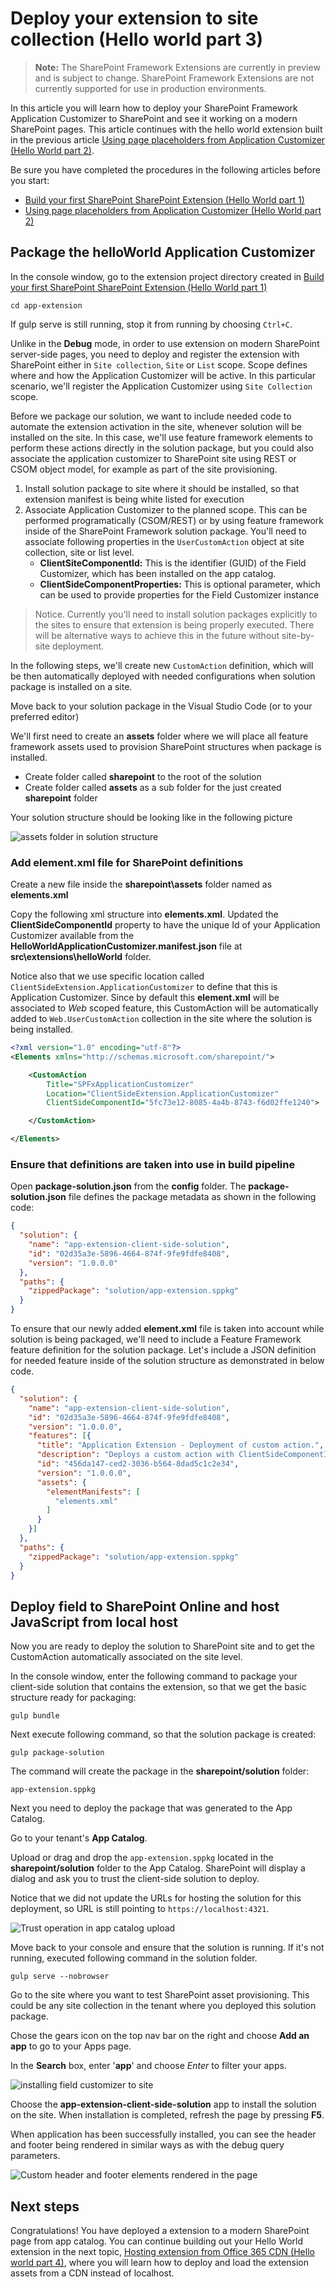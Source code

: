 
# Deploy your extension to site collection (Hello world part 3)

>**Note:** The SharePoint Framework Extensions are currently in preview and is subject to change. SharePoint Framework Extensions are not currently supported for use in production environments.

In this article you will learn how to deploy your SharePoint Framework Application Customizer to SharePoint and see it working on a modern SharePoint pages. This article continues with the hello world extension built in the previous article [Using page placeholders from Application Customizer (Hello World part 2)](./using-page-placeholder-with-extensions.md).

Be sure you have completed the procedures in the following articles before you start:

* [Build your first SharePoint SharePoint Extension (Hello World part 1)](./build-a-hello-world-extension.md)
* [Using page placeholders from Application Customizer (Hello World part 2)](./using-page-placeholder-with-extensions.md)

## Package the helloWorld Application Customizer
In the console window, go to the extension project directory created in [Build your first SharePoint SharePoint Extension (Hello World part 1)](./build-a-hello-world-extension.md)

```
cd app-extension
```
If gulp serve is still running, stop it from running by choosing `Ctrl+C`.

Unlike in the **Debug** mode, in order to use extension on modern SharePoint server-side pages, you need to deploy and register the extension with SharePoint either in `Site collection`, `Site` or `List` scope. Scope defines where and how the Application Customizer will be active. In this particular scenario, we'll register the Application Customizer using `Site Collection` scope. 

Before we package our solution, we want to include needed code to automate the extension activation in the site, whenever solution will be installed on the site. In this case, we'll use feature framework elements to perform these actions directly in the solution package, but you could also associate the application customizer to SharePoint site using REST or CSOM object model, for example as part of the site provisioning.

1. Install solution package to site where it should be installed, so that extension manifest is being white listed for execution
2. Associate Application Customizer to the planned scope. This can be performed programatically (CSOM/REST) or by using feature framework inside of the SharePoint Framework solution package. You'll need to associate following properties in the `UserCustomAction` object at site collection, site or list level.
    * **ClientSiteComponentId:** This is the identifier (GUID) of the Field Customizer, which has been installed on the app catalog. 
    * **ClientSideComponentProperties:** This is optional parameter, which can be used to provide properties for the Field Customizer instance

> Notice. Currently you'll need to install solution packages explicitly to the sites to ensure that extension is being properly executed. There will be alternative ways to achieve this in the future without site-by-site deployment. 

In the following steps, we'll create new `CustomAction` definition, which will be then automatically deployed with needed configurations when solution package is installed on a site. 

Move back to your solution package in the Visual Studio Code (or to your preferred editor)

We'll first need to create an **assets** folder where we will place all feature framework assets used to provision SharePoint structures when package is installed.

* Create folder called **sharepoint** to the root of the solution
* Create folder called **assets** as a sub folder for the just created **sharepoint** folder

Your solution structure should be looking like in the following picture

![assets folder in solution structure](../../../../images/ext-app-assets-folder.png)

### Add element.xml file for SharePoint definitions

Create a new file inside the **sharepoint\assets** folder named as **elements.xml**

Copy the following xml structure into **elements.xml**. Updated the **ClientSideComponentId** property to have the unique Id of your Application Customizer available from the **HelloWorldApplicationCustomizer.manifest.json** file at **src\extensions\helloWorld** folder.

Notice also that we use specific location called `ClientSideExtension.ApplicationCustomizer` to define that this is Application Customizer. Since by default this **element.xml** will be associated to *Web* scoped feature, this CustomAction will be automatically added to `Web.UserCustomAction` collection in the site where the solution is being installed.

```xml
<?xml version="1.0" encoding="utf-8"?>
<Elements xmlns="http://schemas.microsoft.com/sharepoint/">

    <CustomAction 
        Title="SPFxApplicationCustomizer"
        Location="ClientSideExtension.ApplicationCustomizer"
        ClientSideComponentId="5fc73e12-8085-4a4b-8743-f6d02ffe1240">

    </CustomAction>

</Elements>
```

### Ensure that definitions are taken into use in build pipeline

Open **package-solution.json** from the **config** folder. The **package-solution.json** file defines the package metadata as shown in the following code:

```json
{
  "solution": {
    "name": "app-extension-client-side-solution",
    "id": "02d35a3e-5896-4664-874f-9fe9fdfe8408",
    "version": "1.0.0.0"
  },
  "paths": {
    "zippedPackage": "solution/app-extension.sppkg"
  }
}

```

To ensure that our newly added **element.xml** file is taken into account while solution is being packaged, we'll need to include a Feature Framework feature definition for the solution package. Let's include a JSON definition for needed feature inside of the solution structure as demonstrated in below code.

```json
{
  "solution": {
    "name": "app-extension-client-side-solution",
    "id": "02d35a3e-5896-4664-874f-9fe9fdfe8408",
    "version": "1.0.0.0",
    "features": [{
      "title": "Application Extension - Deployment of custom action.",
      "description": "Deploys a custom action with ClientSideComponentId association",
      "id": "456da147-ced2-3036-b564-8dad5c1c2e34",
      "version": "1.0.0.0",
      "assets": {        
        "elementManifests": [
          "elements.xml"
        ]
      }
    }]
  },
  "paths": {
    "zippedPackage": "solution/app-extension.sppkg"
  }
}

```

## Deploy field to SharePoint Online and host JavaScript from local host

Now you are ready to deploy the solution to SharePoint site and to get the CustomAction automatically associated on the site level.

In the console window, enter the following command to package your client-side solution that contains the extension, so that we get the basic structure ready for packaging:

```
gulp bundle
```

Next execute following command, so that the solution package is created:

```
gulp package-solution
```

The command will create the package in the **sharepoint/solution** folder:

```
app-extension.sppkg
```

Next you need to deploy the package that was generated to the App Catalog.

Go to your tenant's **App Catalog**.

Upload or drag and drop the `app-extension.sppkg` located in the **sharepoint/solution** folder to the App Catalog. SharePoint will display a dialog and ask you to trust the client-side solution to deploy.

Notice that we did not update the URLs for hosting the solution for this deployment, so URL is still pointing to `https://localhost:4321`.

![Trust operation in app catalog upload](../../../../images/ext-app-sppkg-deploy-trust.png)

Move back to your console and ensure that the solution is running. If it's not running, executed following command in the solution folder.

```
gulp serve --nobrowser
```

Go to the site where you want to test SharePoint asset provisioning. This could be any site collection in the tenant where you deployed this solution package.

Chose the gears icon on the top nav bar on the right and choose **Add an app** to go to your Apps page.

In the **Search** box, enter '**app**' and choose *Enter* to filter your apps.

![installing field customizer to site](../../../../images/ext-app-install-solution-to-site.png)

Choose the **app-extension-client-side-solution** app to install the solution on the site. When installation is completed, refresh the page by pressing **F5**.

When application has been successfully installed, you can see the header and footer being rendered in similar ways as with the debug query parameters.

![Custom header and footer elements rendered in the page](../../../../images/ext-app-header-footer-visible.png)

## Next steps

Congratulations! You have deployed a extension to a modern SharePoint page from app catalog. You can continue building out your Hello World extension in the next topic, [Hosting extension from Office 365 CDN (Hello world part 4)](./hosting-extension-from-office365-cdn.md), where you will learn how to deploy and load the extension assets from a CDN instead of localhost.